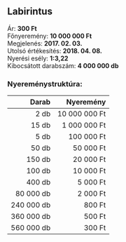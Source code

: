 ## Labirintus

Ár: **300 Ft**<br/>
Főnyeremény: **10 000 000 Ft**<br/>
Megjelenés: **2017. 02. 03.**<br/>
Utolsó értékesítés: **2018. 04. 08.**<br/>
Nyerési esély: **1:3,22**<br/>
Kibocsátott darabszám: **4 000 000 db**<br/>

### Nyereménystruktúra:
Darab|Nyeremény
---:|---:
2 db|10 000 000 Ft
15 db|1 000 000 Ft
5 db|100 000 Ft
50 db|50 000 Ft
150 db|20 000 Ft
100 db|10 000 Ft
400 db|5 000 Ft
80 000 db|2 000 Ft
240 000 db|800 Ft
360 000 db|500 Ft
560 000 db|300 Ft
